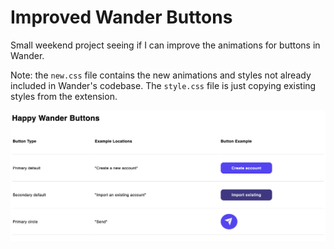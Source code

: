 # Improved Wander Buttons

Small weekend project seeing if I can improve the animations for buttons in Wander.

Note: the `new.css` file contains the new animations and styles not already included in Wander's codebase. The `style.css` file is just copying existing styles from the extension.

![index](./src/assets/image.png)